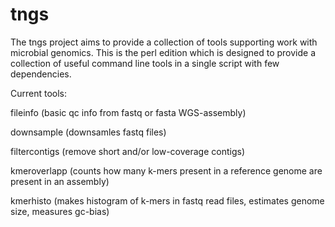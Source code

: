 # tngs

The tngs project aims to provide a collection of tools supporting work with microbial genomics. This is the perl edition which is designed to provide a collection of useful command line tools in a single script with few dependencies. 

Current tools:

fileinfo  (basic qc info from fastq or fasta WGS-assembly)

downsample (downsamles fastq files)

filtercontigs (remove short and/or low-coverage contigs)

kmeroverlapp (counts how many k-mers present in a reference genome are present in an assembly)

kmerhisto (makes histogram of k-mers in fastq read files, estimates genome size, measures gc-bias)

